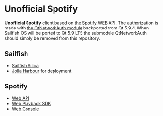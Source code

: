 # Unofficial Spotify

**Unofficial Spotify** client based on [the Spotify WEB API](https://beta.developer.spotify.com/). The authorization is made with [the QtNetworkAuth module](https://doc.qt.io/qt-5.9/qtnetworkauth-index.html) backported from Qt 5.9.4. When Sailfish OS will be ported to Qt 5.9 LTS the submodule QtNetworkAuth should simply be removed from this repository.

## Sailfish

 * [Sailfish Silica](https://sailfishos.org/develop/docs/silica/)
 * [Jolla Harbour](https://harbour.jolla.com/) for deployment
 
## Spotify

 * [Web API](https://beta.developer.spotify.com/documentation/web-api/)
 * [Web Playback SDK](https://beta.developer.spotify.com/documentation/web-playback-sdk/)
 * [Web Console](https://beta.developer.spotify.com/console/)

